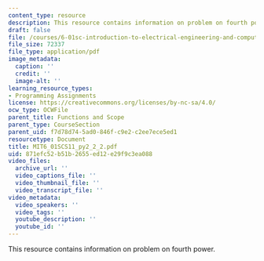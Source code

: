 ```yaml
---
content_type: resource
description: This resource contains information on problem on fourth power.
draft: false
file: /courses/6-01sc-introduction-to-electrical-engineering-and-computer-science-i-spring-2011/871efc52b51b2655ed12e29f9c3ea088_MIT6_01SCS11_py2_2_2.pdf
file_size: 72337
file_type: application/pdf
image_metadata:
  caption: ''
  credit: ''
  image-alt: ''
learning_resource_types:
- Programming Assignments
license: https://creativecommons.org/licenses/by-nc-sa/4.0/
ocw_type: OCWFile
parent_title: Functions and Scope
parent_type: CourseSection
parent_uid: f7d78d74-5ad0-846f-c9e2-c2ee7ece5ed1
resourcetype: Document
title: MIT6_01SCS11_py2_2_2.pdf
uid: 871efc52-b51b-2655-ed12-e29f9c3ea088
video_files:
  archive_url: ''
  video_captions_file: ''
  video_thumbnail_file: ''
  video_transcript_file: ''
video_metadata:
  video_speakers: ''
  video_tags: ''
  youtube_description: ''
  youtube_id: ''
---
```

This resource contains information on problem on fourth power.